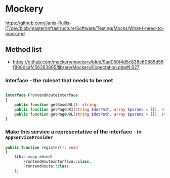# Mockery

https://github.com/Janis-Rullis-IT/dev/blob/master/Infrastructure/Software/Testing/Mocks/What-I-need-to-mock.md

## Method list
* https://github.com/mockery/mockery/blob/9ad050f4d5c838e60885d56f808dcafc56383805/library/Mockery/Expectation.php#L627

### Interface - the ruleset that needs to be met

```php

interface FrontendRouteInterface
{
    public function getBaseURL(): string;
    public function getPageURI(string $dotPath, array $params = []): string;
    public function getPageURL(string $dotPath, array $params = []): string;
}
```

### Make this service a representative of the interface - in `AppServiceProvider`

```php
public function register(): void
{
    $this->app->bind(
        FrontendRouteInterface::class,
        FrontendRoute::class
    );
```
